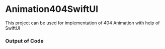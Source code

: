 # Animation404SwiftUI
This project can be used for implementation of 404 Animation with help of SwiftUI


### Output of Code


